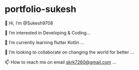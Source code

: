 # portfolio-sukesh


👋 Hi, I’m @Sukesh9708



👀 I’m interested in Developing & Coding...




🌱 I’m currently learning flutter Kotlin ...



💞️ I’m looking to collaborate on changing the world for better ...



📫 How to reach me on email skrk7260@gmail.com ...







